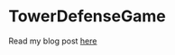 # TowerDefenseGame

Read my blog post [here]([https://www.trustytea.me/blogs](https://www.trustytea.me/post/tower-defense-game-part-one-design))
